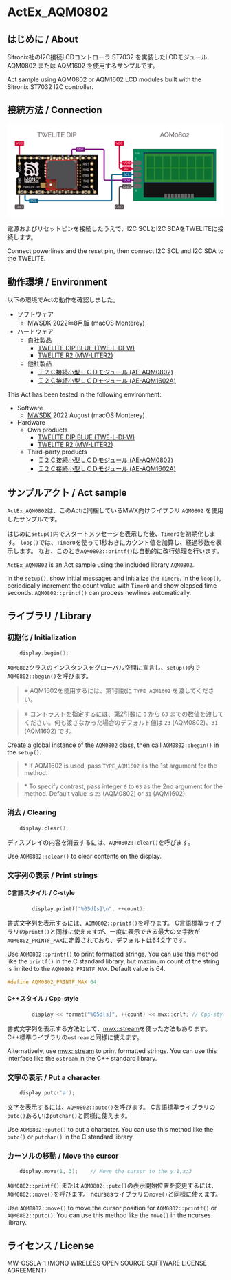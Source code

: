 # ActEx_AQM0802

## はじめに / About

Sitronix社のI2C接続LCDコントローラ ST7032 を実装したLCDモジュール AQM0802 または AQM1602 を使用するサンプルです。

Act sample using AQM0802 or AQM1602 LCD modules built with the Sitronix ST7032 I2C controller.

## 接続方法 / Connection

![Wiring AQM0802](.images/actex_aqm0802_wiring_sm.png)

電源およびリセットピンを接続したうえで、I2C SCLとI2C SDAをTWELITEに接続します。

Connect powerlines and the reset pin, then connect I2C SCL and I2C SDA to the TWELITE.

## 動作環境 / Environment

以下の環境でActの動作を確認しました。

- ソフトウェア
  - [MWSDK](https://mono-wireless.com/jp/products/stage/index.html) 2022年8月版 (macOS Monterey)
- ハードウェア
  - 自社製品
    - [TWELITE DIP BLUE (TWE-L-DI-W)](https://mono-wireless.com/jp/products/TWE-Lite-DIP/index.html)
    - [TWELITE R2 (MW-LITER2)](https://mono-wireless.com/jp/products/TWE-LITE-R/index.html)
  - 他社製品
    - [Ｉ２Ｃ接続小型ＬＣＤモジュール (AE-AQM0802)](https://akizukidenshi.com/catalog/g/gM-09109/)
    - [Ｉ２Ｃ接続小型ＬＣＤモジュール (AE-AQM1602A)](https://akizukidenshi.com/catalog/g/gK-08896/)

This Act has been tested in the following environment:

- Software
  - [MWSDK](https://mono-wireless.com/jp/products/stage/index.html) 2022 August (macOS Monterey)
- Hardware
  - Own products
    - [TWELITE DIP BLUE (TWE-L-DI-W)](https://mono-wireless.com/jp/products/TWE-Lite-DIP/index.html)
    - [TWELITE R2 (MW-LITER2)](https://mono-wireless.com/jp/products/TWE-LITE-R/index.html)
  - Third-party products
    - [Ｉ２Ｃ接続小型ＬＣＤモジュール (AE-AQM0802)](https://akizukidenshi.com/catalog/g/gM-09109/)
    - [Ｉ２Ｃ接続小型ＬＣＤモジュール (AE-AQM1602A)](https://akizukidenshi.com/catalog/g/gK-08896/)

## サンプルアクト / Act sample

`ActEx_AQM0802`は、このActに同梱しているMWX向けライブラリ `AQM0802` を使用したサンプルです。

はじめに`setup()`内でスタートメッセージを表示した後、`Timer0`を初期化します。
`loop()`では、`Timer0`を使って1秒おきにカウント値を加算し、経過秒数を表示します。
なお、このとき`AQM0802::printf()`は自動的に改行処理を行います。

`ActEx_AQM0802` is an Act sample using the included library `AQM0802`.

In the `setup()`, show initial messages and initialize the `Timer0`.
In the `loop()`, periodically increment the count value with `Timer0` and show elapsed time seconds.
`AQM0802::printf()` can process newlines automatically.

## ライブラリ / Library

### 初期化 / Initialization

```C++:ActEx_AQM0802.cpp
    display.begin();
```

`AQM0802`クラスのインスタンスをグローバル空間に宣言し、`setup()`内で`AQM0802::begin()`を呼びます。

> ※ AQM1602を使用するには、第1引数に `TYPE_AQM1602` を渡してください。

> ※ コントラストを指定するには、第2引数に `0` から `63` までの数値を渡してください。何も渡さなかった場合のデフォルト値は `23` (AQM0802)、`31` (AQM1602) です。

Create a global instance of the `AQM0802` class, then call `AQM0802::begin()` in the `setup()`.

> \* If AQM1602 is used, pass `TYPE_AQM1602` as the 1st argument for the method.

> \* To specify contrast, pass integer `0` to `63` as the 2nd argument for the method. Default value is `23` (AQM0802) or `31` (AQM1602).

### 消去 / Clearing

```C++
    display.clear();
```

ディスプレイの内容を消去するには、`AQM0802::clear()`を呼びます。

Use `AQM0802::clear()` to clear contents on the display.

### 文字列の表示 / Print strings

#### C言語スタイル / C-style
```C++:ActEx_AQM0802.cpp
        display.printf("%05d[s]\n", ++count);
```

書式文字列を表示するには、`AQM0802::printf()`を呼びます。
C言語標準ライブラリの`printf()`と同様に使えますが、一度に表示できる最大の文字数が`AQM0802_PRINTF_MAX`に定義されており、デフォルトは64文字です。

Use `AQM0802::printf()` to print formatted strings.
You can use this method like the `printf()` in the C standard library, but maximum count of the string is limited to the `AQM0802_PRINTF_MAX`. Default value is 64.

```C++:AQM0802/AQM0802.hpp
#define AQM0802_PRINTF_MAX 64
```

#### C++スタイル / Cpp-style
```C++:ActEx_AQM0802.cpp
        display << format("%05d[s]", ++count) << mwx::crlf; // Cpp-style
```

書式文字列を表示する方法として、[mwx::stream](https://mwx.twelite.info/api-reference/classes/twe-stream)を使った方法もあります。
C++標準ライブラリの`ostream`と同様に使えます。

Alternatively, use [mwx::stream](https://mwx.twelite.info/api-reference/classes/twe-stream) to print formatted strings.
You can use this interface like the `ostream` in the C++ standard library.

### 文字の表示 / Put a character

```C++
    display.putc('a');
```

文字を表示するには、`AQM0802::putc()`を呼びます。
C言語標準ライブラリの`putc()`あるいは`putchar()`と同様に使えます。

Use `AQM0802::putc()` to put a character.
You can use this method like the `putc()` or `putchar()` in the C standard library.

### カーソルの移動 / Move the cursor

```C++
    display.move(1, 3);    // Move the cursor to the y:1,x:3
```

`AQM0802::printf()` または `AQM0802::putc()`の表示開始位置を変更するには、`AQM0802::move()`を呼びます。
ncursesライブラリの`move()`と同様に使えます。

Use `AQM0802::move()` to move the cursor position for `AQM0802::printf()` or `AQM0802::putc()`.
You can use this method like the `move()` in the ncurses library.

## ライセンス / License
MW-OSSLA-1 (MONO WIRELESS OPEN SOURCE SOFTWARE LICENSE AGREEMENT)
